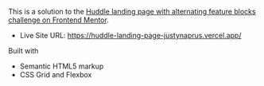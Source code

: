 This is a solution to the [Huddle landing page with alternating feature blocks challenge on Frontend Mentor](https://www.frontendmentor.io/challenges/huddle-landing-page-with-alternating-feature-blocks-5ca5f5981e82137ec91a5100).

- Live Site URL: https://huddle-landing-page-justynaprus.vercel.app/

Built with

- Semantic HTML5 markup
- CSS Grid and Flexbox
